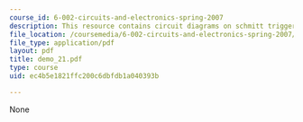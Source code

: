 ```yaml
---
course_id: 6-002-circuits-and-electronics-spring-2007
description: This resource contains circuit diagrams on schmitt trigger.
file_location: /coursemedia/6-002-circuits-and-electronics-spring-2007/ec4b5e1821ffc200c6dbfdb1a040393b_demo_21.pdf
file_type: application/pdf
layout: pdf
title: demo_21.pdf
type: course
uid: ec4b5e1821ffc200c6dbfdb1a040393b

---
```

None